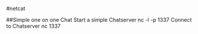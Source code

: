 #netcat

##Simple one on one Chat
Start a simple Chatserver
nc -l -p 1337
Connect to Chatserver
nc <ip> 1337

